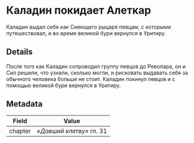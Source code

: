 # Каладин покидает Алеткар
Каладин выдал себя как Сияющего рыцаря певцам, с которыми путешествовал, и во время великой бури вернулся в Уритиру.

## Details
После того как Каладин сопроводил группу певцов до Револара, он и Сил решили, что узнали, сколько могли, и рисковать выдавать себя за обычного человека больше не стоит. Каладин покинул певцов и с помощью великой бури вернулся в Уритиру.

## Metadata
| Field | Value |
| ----- | ----- |
| chapter | *«Давший клятву»* гл. 31 |
